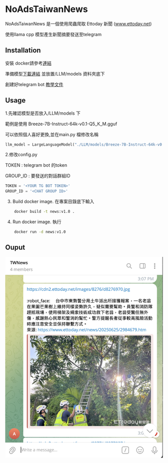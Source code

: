 # NoAdsTaiwanNews
NoAdsTaiwanNews 是一個使用爬蟲爬取 Ettoday 新聞 (www.ettoday.net)

使用llama cpp 模型產生新聞摘要發送至telegram 

## Installation
安裝 docker請參考[連結](https://www.docker.com/get-started/)

準備模型[下載連結](https://huggingface.co/audreyt/Breeze-7B-Instruct-64k-v0.1-GGUF/blob/main/Breeze-7B-Instruct-64k-v0.1-Q5_K_M.gguf) 並放置/LLM/models 資料夾底下

創建好telegram bot [教學文件](https://sendpulse.com/knowledge-base/chatbot/telegram/create-telegram-chatbot)

## Usage
1.先確認模型是否放入/LLM/models 下

範例是使用 Breeze-7B-Instruct-64k-v0.1-Q5_K_M.gguf 

可以依照個人喜好更換,並在main.py 檔修改名稱
```python
llm_model = LargeLanguageModel("./LLM/models/Breeze-7B-Instruct-64k-v0.1-Q5_K_M.gguf")
```

2.修改config.py

TOKEN : telegram bot 的token

GROUP_ID : 要發送的對話群組ID
```python
TOKEN = '<YOUR TG BOT TOKEN>'
GROUP_ID = '<CHAT GROUP ID>'
```
3. Build docker image. 在專案目錄底下輸入
```cmd
    docker build -t news:v1.0 .
```
4. Run docker image. 執行
```cmd
    docker run -d news:v1.0
```


## Ouput
![screenshot](example/example.png)
